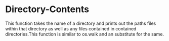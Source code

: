 # Directory-Contents
 This function takes the name of a directory and prints out the paths files within that directory as well as any files contained in contained directories.This function is similar to os.walk and an substitute for the same.
